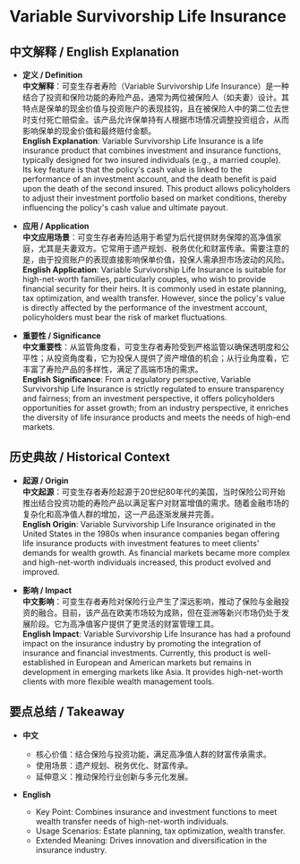 # Variable Survivorship Life Insurance

## 中文解释 / English Explanation

* **定义 / Definition**  
  **中文解释**：可变生存者寿险（Variable Survivorship Life Insurance）是一种结合了投资和保险功能的寿险产品，通常为两位被保险人（如夫妻）设计。其特点是保单的现金价值与投资账户的表现挂钩，且在被保险人中的第二位去世时支付死亡赔偿金。该产品允许保单持有人根据市场情况调整投资组合，从而影响保单的现金价值和最终赔付金额。  
  **English Explanation**: Variable Survivorship Life Insurance is a life insurance product that combines investment and insurance functions, typically designed for two insured individuals (e.g., a married couple). Its key feature is that the policy's cash value is linked to the performance of an investment account, and the death benefit is paid upon the death of the second insured. This product allows policyholders to adjust their investment portfolio based on market conditions, thereby influencing the policy's cash value and ultimate payout.

* **应用 / Application**  
  **中文应用场景**：可变生存者寿险适用于希望为后代提供财务保障的高净值家庭，尤其是夫妻双方。它常用于遗产规划、税务优化和财富传承。需要注意的是，由于投资账户的表现直接影响保单价值，投保人需承担市场波动的风险。  
  **English Application**: Variable Survivorship Life Insurance is suitable for high-net-worth families, particularly couples, who wish to provide financial security for their heirs. It is commonly used in estate planning, tax optimization, and wealth transfer. However, since the policy's value is directly affected by the performance of the investment account, policyholders must bear the risk of market fluctuations.

* **重要性 / Significance**  
  **中文重要性**：从监管角度看，可变生存者寿险受到严格监管以确保透明度和公平性；从投资角度看，它为投保人提供了资产增值的机会；从行业角度看，它丰富了寿险产品的多样性，满足了高端市场的需求。  
  **English Significance**: From a regulatory perspective, Variable Survivorship Life Insurance is strictly regulated to ensure transparency and fairness; from an investment perspective, it offers policyholders opportunities for asset growth; from an industry perspective, it enriches the diversity of life insurance products and meets the needs of high-end markets.

## 历史典故 / Historical Context

* **起源 / Origin**  
  **中文起源**：可变生存者寿险起源于20世纪80年代的美国，当时保险公司开始推出结合投资功能的寿险产品以满足客户对财富增值的需求。随着金融市场的复杂化和高净值人群的增加，这一产品逐渐发展并完善。  
  **English Origin**: Variable Survivorship Life Insurance originated in the United States in the 1980s when insurance companies began offering life insurance products with investment features to meet clients' demands for wealth growth. As financial markets became more complex and high-net-worth individuals increased, this product evolved and improved.

* **影响 / Impact**  
  **中文影响**：可变生存者寿险对保险行业产生了深远影响，推动了保险与金融投资的融合。目前，该产品在欧美市场较为成熟，但在亚洲等新兴市场仍处于发展阶段。它为高净值客户提供了更灵活的财富管理工具。  
  **English Impact**: Variable Survivorship Life Insurance has had a profound impact on the insurance industry by promoting the integration of insurance and financial investments. Currently, this product is well-established in European and American markets but remains in development in emerging markets like Asia. It provides high-net-worth clients with more flexible wealth management tools.

## 要点总结 / Takeaway

* **中文**  
  - 核心价值：结合保险与投资功能，满足高净值人群的财富传承需求。  
  - 使用场景：遗产规划、税务优化、财富传承。  
  - 延伸意义：推动保险行业创新与多元化发展。

* **English**  
  - Key Point: Combines insurance and investment functions to meet wealth transfer needs of high-net-worth individuals.  
  - Usage Scenarios: Estate planning, tax optimization, wealth transfer.  
  - Extended Meaning: Drives innovation and diversification in the insurance industry.